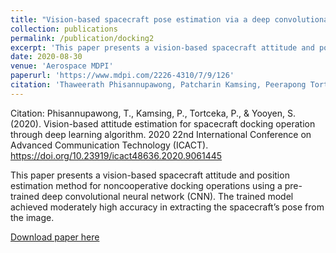 ```yaml
---
title: "Vision-based spacecraft pose estimation via a deep convolutional neural network for noncooperative docking operations"
collection: publications
permalink: /publication/docking2
excerpt: 'This paper presents a vision-based spacecraft attitude and position estimation method for noncooperative docking operations using a deep convolutional neural network (CNN).'
date: 2020-08-30
venue: 'Aerospace MDPI'
paperurl: 'https://www.mdpi.com/2226-4310/7/9/126'
citation: 'Thaweerath Phisannupawong, Patcharin Kamsing, Peerapong Torteeka, Sittiporn Channumsin, Utane Sawangwit, Warunyu Hematulin, Tanatthep Jarawan, Thanaporn Somjit, Soemsak Yooyen, Daniel Delahaye, Pisit Boonsrimuang'
---
```

Citation: Phisannupawong, T., Kamsing, P., Tortceka, P., & Yooyen, S. (2020). Vision-based attitude estimation for spacecraft docking operation through deep learning algorithm. 2020 22nd International Conference on Advanced Communication Technology (ICACT). https://doi.org/10.23919/icact48636.2020.9061445 

This paper presents a vision-based spacecraft attitude and position estimation method for noncooperative docking operations using a pre-trained deep convolutional neural network (CNN). The trained model achieved moderately high accuracy in extracting the spacecraft’s pose from the image.

[Download paper here](https://www.mdpi.com/2226-4310/7/9/126)
